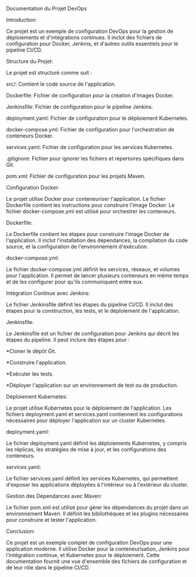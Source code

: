 Documentation du Projet DevOps

Introduction:

Ce projet est un exemple de configuration DevOps pour la gestion de déploiements et d'intégrations continues. Il inclut des fichiers de configuration pour Docker, Jenkins, et d'autres outils essentiels pour le pipeline CI/CD.

Structure du Projet:

Le projet est structuré comme suit :

src/: Contient le code source de l'application.

Dockerfile: Fichier de configuration pour la création d'images Docker.

Jenkinsfile: Fichier de configuration pour le pipeline Jenkins.

deployment.yaml: Fichier de configuration pour le déploiement Kubernetes.

docker-compose.yml: Fichier de configuration pour l'orchestration de conteneurs Docker.

services.yaml: Fichier de configuration pour les services Kubernetes.

.gitignore: Fichier pour ignorer les fichiers et répertoires spécifiques dans Git.

pom.xml: Fichier de configuration pour les projets Maven.

Configuration Docker:

Le projet utilise Docker pour conteneuriser l'application. Le fichier Dockerfile contient les instructions pour construire l'image Docker. Le fichier docker-compose.yml est utilisé pour orchestrer les conteneurs.

Dockerfile:

Le Dockerfile contient les étapes pour construire l'image Docker de l'application. Il inclut l'installation des dépendances, la compilation du code source, et la configuration de l'environnement d'exécution.

docker-compose.yml:

Le fichier docker-compose.yml définit les services, réseaux, et volumes pour l'application. Il permet de lancer plusieurs conteneurs en même temps et de les configurer pour qu'ils communiquent entre eux.

Intégration Continue avec Jenkins:

Le fichier Jenkinsfile définit les étapes du pipeline CI/CD. Il inclut des étapes pour la construction, les tests, et le déploiement de l'application.

Jenkinsfile:

Le Jenkinsfile est un fichier de configuration pour Jenkins qui décrit les étapes du pipeline. Il peut inclure des étapes pour :

*Cloner le dépôt Git.

*Construire l'application.

*Exécuter les tests.

*Déployer l'application sur un environnement de test ou de production.

Déploiement Kubernetes:

Le projet utilise Kubernetes pour le déploiement de l'application. Les fichiers deployment.yaml et services.yaml contiennent les configurations nécessaires pour déployer l'application sur un cluster Kubernetes.

deployment.yaml:

Le fichier deployment.yaml définit les déploiements Kubernetes, y compris les réplicas, les stratégies de mise à jour, et les configurations des conteneurs.

services.yaml:

Le fichier services.yaml définit les services Kubernetes, qui permettent d'exposer les applications déployées à l'intérieur ou à l'extérieur du cluster.

Gestion des Dépendances avec Maven:

Le fichier pom.xml est utilisé pour gérer les dépendances du projet dans un environnement Maven. Il définit les bibliothèques et les plugins nécessaires pour construire et tester l'application.

Conclusion:

Ce projet est un exemple complet de configuration DevOps pour une application moderne. Il utilise Docker pour la conteneurisation, Jenkins pour l'intégration continue, et Kubernetes pour le déploiement. Cette documentation fournit une vue d'ensemble des fichiers de configuration et de leur rôle dans le pipeline CI/CD.
